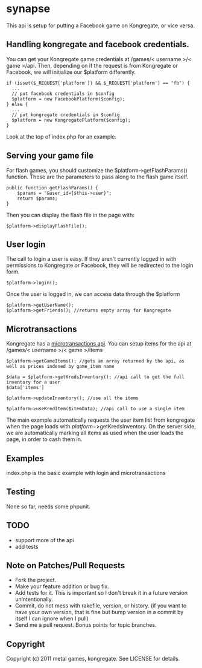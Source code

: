 # synapse

This api is setup for putting a Facebook game on Kongregate, or vice versa.

## Handling kongregate and facebook credentials.

You can get your Kongregate game credentials at /games/< username >/< game >/api. Then, depending on if the request is from Kongregate or Facebook, we will initialize our $platform differently. 

    if (isset($_REQUEST['platform']) && $_REQUEST['platform'] == "fb") {
      ...
      // put facebook credentials in $config
      $platform = new FacebookPlatform($config);	
    } else {
      ...
      // put kongregate credentials in $config
      $platform = new KongregatePlatform($config);
    }
    
Look at the top of index.php for an example.

## Serving your game file

For flash games, you should customize the $platform->getFlashParams() function. These are the parameters to pass along to the flash game itself.

    public function getFlashParams() {
    	$params = "&user_id={$this->user}";
    	return $params;
    }

Then you can display the flash file in the page with:
    
    $platform->displayFlashFile();

## User login

The call to login a user is easy. If they aren't currently logged in with permissions to Kongregate or Facebook, they will be redirected to the login form.

    $platform->login();
    
Once the user is logged in, we can access data through the $platform

    $platform->getUserName();
    $platform->getFriends(); //returns empty array for Kongregate

## Microtransactions 

Kongregate has a [microtransactions api](http://www.kongregate.com/developer_center/docs/microtransaction-client-api "Transaction API Docs").
You can setup items for the api at /games/< username >/< game >/items
    
    $platform->getGameItems(); //gets an array returned by the api, as well as prices indexed by game_item name

    $data = $platform->getKredsInventory(); //api call to get the full inventory for a user
    $data['items']
    
    $platform->updateInventory(); //use all the items
    
    $platform->useKredItem($itemData); //api call to use a single item

The main example automatically requests the user item list from kongregate when the page loads with $platform->$getKredsInventory.  On the server side, we are automatically marking all items as used when the user loads the page, in order to cash them in.

## Examples

index.php is the basic example with login and microtransactions

## Testing

None so far, needs some phpunit.

## TODO

* support more of the api
* add tests

## Note on Patches/Pull Requests

* Fork the project.
* Make your feature addition or bug fix.
* Add tests for it. This is important so I don't break it in a
  future version unintentionally.
* Commit, do not mess with rakefile, version, or history.
  (if you want to have your own version, that is fine but bump version in a commit by itself I can ignore when I pull)
* Send me a pull request. Bonus points for topic branches.

## Copyright

Copyright (c) 2011 metal games, kongregate. See LICENSE for details.

